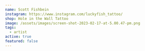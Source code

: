 ```yaml
---
name: Scott Fishbein
instagram: https://www.instagram.com/luckyfish_tattoo/
shop: Hole in the Wall Tattoo
image: /assets/images/screen-shot-2023-02-17-at-5.00.47-pm.png
tags:
  - artist
active: true
featured: false
---
```

